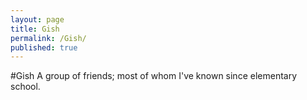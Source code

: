 ```yaml
---
layout: page
title: Gish
permalink: /Gish/
published: true
---
```


#Gish
A group of friends; most of whom I've known since elementary school. 
